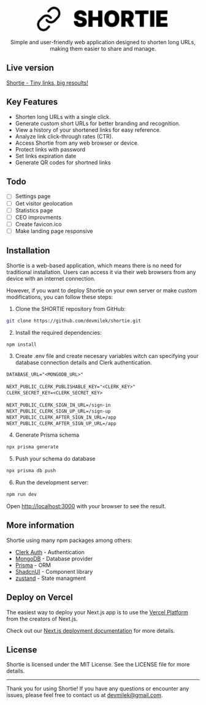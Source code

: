 <p align="center">
  <a href="https://tailwindcss.com" target="_blank">
    <picture>
      <source media="(prefers-color-scheme: dark)" srcset="https://raw.githubusercontent.com/devmilek/shortie/main/HEAD/logo-dark.svg">
      <source media="(prefers-color-scheme: light)" srcset="https://raw.githubusercontent.com/devmilek/shortie/main/HEAD/logo-light.svg">
      <img alt="SHORTIE" src="https://raw.githubusercontent.com/devmilek/shortie/main/HEAD/logo-light.svg" width="350" height="70" style="max-width: 100%;">
    </picture>
  </a>
</p>

<p align="center">
  Simple and user-friendly web application designed to shorten long URLs, making them easier to share and manage.
</p>

## Live version

[Shortie - Tiny links, big resoults!](https://shortie-livid.vercel.app/)

## Key Features

- Shorten long URLs with a single click.
- Generate custom short URLs for better branding and recognition.
- View a history of your shortened links for easy reference.
- Analyze link click-through rates (CTR).
- Access Shortie from any web browser or device.
- Protect links with password
- Set links expiration date
- Generate QR codes for shortned links

## Todo

- [ ] Settings page
- [ ] Get visitor geolocation
- [ ] Statistics page
- [ ] CEO improvments
- [ ] Create favicon.ico
- [ ] Make landing page responsive

## Installation

Shortie is a web-based application, which means there is no need for traditional installation. Users can access it via their web browsers from any device with an internet connection.

However, if you want to deploy Shortie on your own server or make custom modifications, you can follow these steps:

1. Clone the SHORTIE repository from GitHub:

```bash
git clone https://github.com/devmilek/shortie.git
```

2. Install the required dependencies:

```bash
npm install
```

3. Create .env file and create necesary variables witch can specifying your database connection details and Clerk authentication.

```env
DATABASE_URL="<MONGODB_URL>"

NEXT_PUBLIC_CLERK_PUBLISHABLE_KEY="<CLERK_KEY>"
CLERK_SECRET_KEY=<CLERK_SECRET_KEY>

NEXT_PUBLIC_CLERK_SIGN_IN_URL=/sign-in
NEXT_PUBLIC_CLERK_SIGN_UP_URL=/sign-up
NEXT_PUBLIC_CLERK_AFTER_SIGN_IN_URL=/app
NEXT_PUBLIC_CLERK_AFTER_SIGN_UP_URL=/app
```

4. Generate Prisma schema

```bash
npx prisma generate
```

5. Push your schema do database

```bash
npx prisma db push
```

6. Run the development server:

```bash
npm run dev
```

Open [http://localhost:3000](http://localhost:3000) with your browser to see the result.

## More information

Shortie using many npm packages among others:

- [Clerk Auth](https://clerk.com/) - Authentication
- [MongoDB](https://www.mongodb.com/) - Database provider
- [Prisma](https://www.prisma.io/) - ORM
- [ShadcnUI](https://ui.shadcn.com/) - Component library
- [zustand](https://zustand-demo.pmnd.rs/) - State managment

## Deploy on Vercel

The easiest way to deploy your Next.js app is to use the [Vercel Platform](https://vercel.com/new?utm_medium=default-template&filter=next.js&utm_source=create-next-app&utm_campaign=create-next-app-readme) from the creators of Next.js.

Check out our [Next.js deployment documentation](https://nextjs.org/docs/deployment) for more details.

## License

Shortie is licensed under the MIT License. See the LICENSE file for more details.

---

Thank you for using Shortie! If you have any questions or encounter any issues, please feel free to contact us at devmilek@gmail.com.
